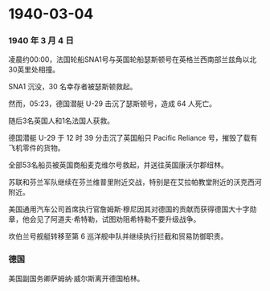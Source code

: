 # 1940-03-04

### 1940 年 3 月 4 日

凌晨约00:00，法国轮船SNA1号与英国轮船瑟斯顿号在英格兰西南部兰兹角以北30英里处相撞。

SNA1 沉没，30 名幸存者被瑟斯顿救起。

然而，05:23，德国潜艇 U-29 击沉了瑟斯顿号，造成 64 人死亡。

随后3名英国人和1名法国人获救。

德国潜艇 U-29 于 12 时 39 分击沉了英国船只 Pacific Reliance
号，摧毁了载有飞机零件的货物。

全部53名船员被英国商船麦克维尔号救起，并送往英国康沃尔郡纽林。

苏联和芬兰军队继续在芬兰维普里附近交战，特别是在艾拉帕教堂附近的沃克西河附近。

美国通用汽车公司首席执行官詹姆斯·穆尼因其对德国的贡献而获得德国大十字勋章，他会见了阿道夫·希特勒，试图劝阻希特勒不要升级战争。

坎伯兰号舰艇转移至第 6 巡洋舰中队并继续执行拦截和贸易防御职责。

### 德国

美国副国务卿萨姆纳·威尔斯离开德国柏林。